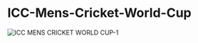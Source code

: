 # ICC-Mens-Cricket-World-Cup

![ICC MENS CRICKET WORLD CUP-1](https://github.com/user-attachments/assets/07083c35-208e-448b-9abc-083e6f98c806)
